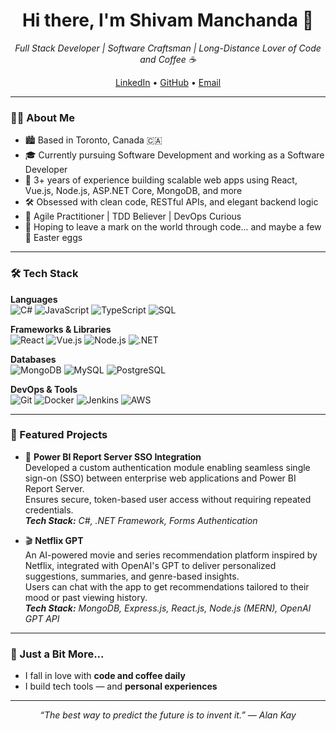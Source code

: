 <h1 align="center">Hi there, I'm Shivam Manchanda 👋</h1>

<p align="center">
  <i>Full Stack Developer | Software Craftsman | Long-Distance Lover of Code and Coffee ☕</i>
</p>

<p align="center">
  <a href="https://www.linkedin.com/in/shivam-manchanda" target="_blank">LinkedIn</a> • 
  <a href="https://github.com/shivam1703" target="_blank">GitHub</a> • 
  <a href="mailto:shivam1703manchanda@gmail.com">Email</a>
</p>

---

### 🧑‍💻 About Me

- 🏙️ Based in Toronto, Canada 🇨🇦
- 🎓 Currently pursuing Software Development and working as a Software Developer
- 🚀 3+ years of experience building scalable web apps using React, Vue.js, Node.js, ASP.NET Core, MongoDB, and more
- 🛠️ Obsessed with clean code, RESTful APIs, and elegant backend logic
- 🧠 Agile Practitioner | TDD Believer | DevOps Curious
- 🧳 Hoping to leave a mark on the world through code... and maybe a few 💖 Easter eggs

---

### 🛠️ Tech Stack

**Languages**  
![C#](https://img.shields.io/badge/-C%23-239120?style=flat-square&logo=c-sharp&logoColor=white)
![JavaScript](https://img.shields.io/badge/-JavaScript-F7DF1E?style=flat-square&logo=javascript&logoColor=black)
![TypeScript](https://img.shields.io/badge/-TypeScript-3178C6?style=flat-square&logo=typescript&logoColor=white)
![SQL](https://img.shields.io/badge/-SQL-4479A1?style=flat-square&logo=postgresql&logoColor=white)

**Frameworks & Libraries**  
![React](https://img.shields.io/badge/-React-61DAFB?style=flat-square&logo=react&logoColor=black)
![Vue.js](https://img.shields.io/badge/-Vue.js-4FC08D?style=flat-square&logo=vue.js&logoColor=white)
![Node.js](https://img.shields.io/badge/-Node.js-339933?style=flat-square&logo=node.js&logoColor=white)
![.NET](https://img.shields.io/badge/-.NET-512BD4?style=flat-square&logo=dotnet&logoColor=white)

**Databases**  
![MongoDB](https://img.shields.io/badge/-MongoDB-47A248?style=flat-square&logo=mongodb&logoColor=white)
![MySQL](https://img.shields.io/badge/-MySQL-4479A1?style=flat-square&logo=mysql&logoColor=white)
![PostgreSQL](https://img.shields.io/badge/-PostgreSQL-336791?style=flat-square&logo=postgresql&logoColor=white)

**DevOps & Tools**  
![Git](https://img.shields.io/badge/-Git-F05032?style=flat-square&logo=git&logoColor=white)
![Docker](https://img.shields.io/badge/-Docker-2496ED?style=flat-square&logo=docker&logoColor=white)
![Jenkins](https://img.shields.io/badge/-Jenkins-D24939?style=flat-square&logo=jenkins&logoColor=white)
![AWS](https://img.shields.io/badge/-AWS-232F3E?style=flat-square&logo=amazon-aws&logoColor=white)

---

### 📌 Featured Projects

- 🔐 **Power BI Report Server SSO Integration**  
  Developed a custom authentication module enabling seamless single sign-on (SSO) between enterprise web applications and Power BI Report Server.  
  Ensures secure, token-based user access without requiring repeated credentials.  
  _**Tech Stack:** C#, .NET Framework, Forms Authentication_

- 🎬 **Netflix GPT**  
  An AI-powered movie and series recommendation platform inspired by Netflix, integrated with OpenAI's GPT to deliver personalized suggestions, summaries, and genre-based insights.  
  Users can chat with the app to get recommendations tailored to their mood or past viewing history.  
  _**Tech Stack:** MongoDB, Express.js, React.js, Node.js (MERN), OpenAI GPT API_

---

### 💖 Just a Bit More...

- I fall in love with **code and coffee daily**
- I build tech tools — and **personal experiences** 
---

<p align="center"><i>“The best way to predict the future is to invent it.” — Alan Kay</i></p>
